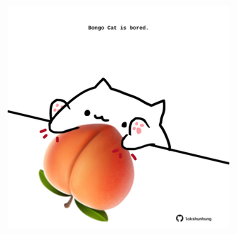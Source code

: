 <!-- built at 02/04/2025, 11:00:33 UTC -->
<p align="center">
  <img width="500" height="500" src="./ReadmeImage.svg">
</p>
